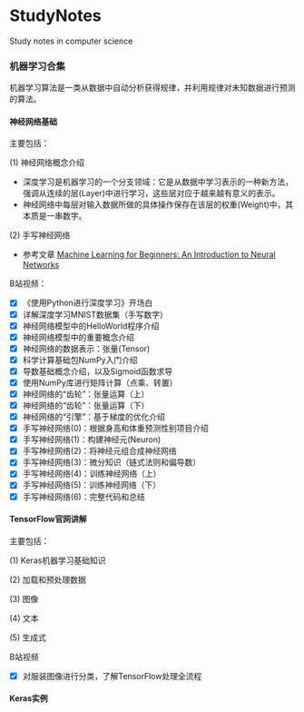 # StudyNotes

Study notes in computer science

### 机器学习合集

机器学习算法是一类从数据中自动分析获得规律，并利用规律对未知数据进行预测的算法。

#### 神经网络基础

主要包括：

(1) 神经网络概念介绍

* 深度学习是机器学习的一个分支领域：它是从数据中学习表示的一种新方法，强调从连续的层(Layer)中进行学习，这些层对应于越来越有意义的表示。
* 神经网络中每层对输入数据所做的具体操作保存在该层的权重(Weight)中，其本质是一串数字。

(2) 手写神经网络

* 参考文章 [Machine Learning for Beginners: An Introduction to Neural Networks](https://victorzhou.com/blog/intro-to-neural-networks/)


B站视频：

- [x] 《使用Python进行深度学习》开场白
- [x] 详解深度学习MNIST数据集（手写数字）
- [x] 神经网络模型中的HelloWorld程序介绍
- [x] 神经网络模型中的重要概念介绍
- [x] 神经网络的数据表示：张量(Tensor)
- [x] 科学计算基础包NumPy入门介绍
- [x] 导数基础概念介绍，以及Sigmoid函数求导
- [x] 使用NumPy库进行矩阵计算（点乘、转置）
- [x] 神经网络的“齿轮”：张量运算（上）
- [x] 神经网络的“齿轮”：张量运算（下）
- [x] 神经网络的“引擎”：基于梯度的优化介绍
- [x] 手写神经网络(0)：根据身高和体重预测性别项目介绍
- [x] 手写神经网络(1)：构建神经元(Neuron)
- [x] 手写神经网络(2)：将神经元组合成神经网络
- [x] 手写神经网络(3)：微分知识（链式法则和偏导数）
- [x] 手写神经网络(4)：训练神经网络（上）
- [x] 手写神经网络(5)：训练神经网络（下）
- [x] 手写神经网络(6)：完整代码和总结

#### TensorFlow官网讲解

主要包括：

(1) Keras机器学习基础知识

(2) 加载和预处理数据

(3) 图像

(4) 文本

(5) 生成式

B站视频

- [x] 对服装图像进行分类，了解TensorFlow处理全流程

#### Keras实例

